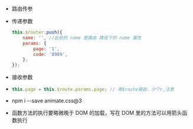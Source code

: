 -   路由传参
-   传递参数
    ```javascript
    this.$router.push({
        name: '', //此处的 name 是路由 路径下的 name 属性
        params: {
            page: '1',
            code: '8989',
        },
    });
    ```
-   接收参数
-   ```javascript
    this.page = this.$route.params.page; // 用$route接收，少个r,注意
    ```
-   npm i --save animate.css@3
    
-   函数方法的执行要略微晚于 DOM 的加载，写在 DOM 里的方法可以用箭头函数执行

